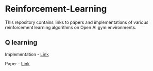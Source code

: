 # Reinforcement-Learning

This repository contains links to papers and implementations of various reinforcement learning algorithms on Open AI gym environments.

## Q learning
Implementation - [Link](./Q_Learning/Q_Learning.ipynb)

Paper - [Link](./Q_Learning/Q_Learning.pdf)
